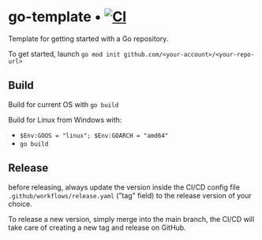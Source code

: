 # go-template • [![CI](https://github.com/paolofacchinetti/go-template/actions/workflows/release.yaml/badge.svg)](https://github.com/paolofacchinetti/go-template/actions/workflows/release.yaml)

Template for getting started with a Go repository.

To get started, launch `go mod init github.com/<your-account>/<your-repo-url>`

## Build

Build for current OS with `go build`

Build for Linux from Windows with:
- `$Env:GOOS = "linux"; $Env:GOARCH = "amd64"`
- `go build`

## Release

before releasing, always update the version inside the CI/CD config file `.github/workflows/release.yaml` ("tag" field) to the release version of your choice.

To release a new version, simply merge into the main branch, the CI/CD will take care of creating a new tag and release on GitHub.